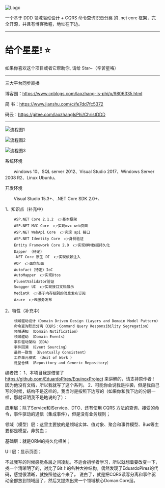 
![Logo](https://github.com/anjoy8/ChristDDD/blob/master/Christ3D.UI.Web/wwwroot/images/logoddd.png)

一个基于 DDD 领域驱动设计 + CQRS 命令查询职责分离 的 .net core 框架，完全开源，并且有博客教程，地址在下边。


*********************************************************


# 给个星星! ⭐️
如果你喜欢这个项目或者它帮助你, 请给 Star~（辛苦星咯）

**********************
三大平台同步直播

博客园：https://www.cnblogs.com/laozhang-is-phi/p/9806335.html

简  书：https://www.jianshu.com/c/fe7dd7fc5372
 
 码云：https://gitee.com/laozhangIsPhi/ChristDDD

****************************************************************
![流程图1](https://github.com/anjoy8/ChristDDD/blob/master/Christ3D.UI.Web/wwwroot/images/1468246-20181122182320361-566237541.png)

![流程图2](https://github.com/anjoy8/ChristDDD/blob/master/Christ3D.UI.Web/wwwroot/images/WeChat%20Image_20181203111601.png)

![流程图3](https://github.com/anjoy8/ChristDDD/blob/master/Christ3D.UI.Web/wwwroot/images/WeChat%20Image_20181203111555.png)




系统环境

　　windows 10、SQL server 2012、Visual Studio 2017、Windows Server 2008 R2、Linux Ubuntu、

开发环境

　　Visual Studio 15.3+、.NET Core SDK 2.0+、
  
  
1、知识点（补充中）
  
        ASP.NET Core 2.1.2  👉基本框架
        ASP.NET MVC Core  👉实现mvc web页面
        ASP.NET WebApi Core  👉实现 api 接口
        ASP.NET Identity Core  👉身份验证
        Entity Framework Core 2.0  👉实现ORM数据持久化
        Dapper （待定）
        .NET Core 原生 DI  👉实现依赖注入
        AOP  👉面向切面
        Autofact（待定）IoC
        AutoMapper  👉实现Dtos
        FluentValidator验证
        Swagger UI  👉实现接口文档展示
        MediatR  👉基于内存级别的消息发布订阅
        Azure  👉云服务发布
 

2、特性（补充中）

        领域驱动设计（Domain Driven Design (Layers and Domain Model Pattern)
        命令查询职责分离（CQRS：Command Query Responsibility Segregation）
        领域通知 （Domain Notification）
        领域驱动 （Domain Events）
        事件驱动架构 (EDA)
        事件回溯 （Event Sourcing）
        最终一致性 （Eventually Consistent）
        工作单元模式 （Unit of Work ）
        泛型仓储 （Repository and Generic Repository）



编者按：
1、本项目我是借鉴了 https://github.com/EduardoPires/EquinoxProject 来讲解的，请支持原作者！因为他没有文档，所以我就写了这个系列。
2、可能你会说我是抄袭，但是我自己写的时候，结构不是这样的，我当时是按照下边写的（如果你和我下边的分层一样，那就证明我不是瞎说的了）：

应用层：除了Service和IService、DTO、还有使用 CQRS 方法的查询、接受的命令，事件驱动的通信（集成事件），但是没有业务规则；

领域（模型）层：这里主要放的是领域实体、值对象、聚合和事件模型、Bus等主要都是模型，非贫血；

基础层：就是ORM的持久化相关；

U  I 层：显示页面；

不过我写的时候感觉各层之间凌乱，不适合初学者学习，所以就想着要改变一下，找一个清晰明了的，对比了Git上的各种大神结构，偶然发现了EduardoPires的代码，感觉很清晰，就按照他这个来了。 说白了，就是把CQRS读写分离和事件驱动全部放到领域层了，然后又提炼出来一个领域核心Doman.Core层。
